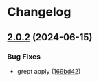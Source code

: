 # Changelog

## [2.0.2](https://github.com/fortytwoservices/terraform-azurerm-virtual-desktop/compare/v2.0.1...v2.0.2) (2024-06-15)


### Bug Fixes

* grept apply ([169bd42](https://github.com/fortytwoservices/terraform-azurerm-virtual-desktop/commit/169bd42303a909af0f503a19ec25522a1c8d9687))
